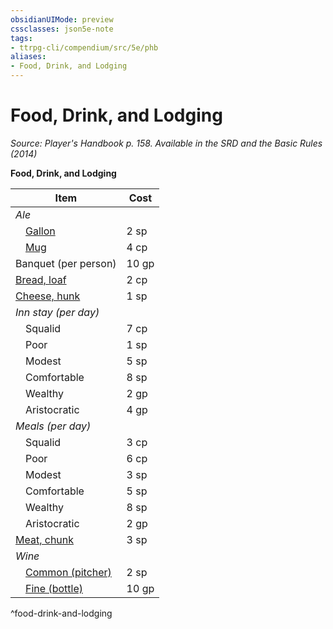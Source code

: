 ```yaml
---
obsidianUIMode: preview
cssclasses: json5e-note
tags:
- ttrpg-cli/compendium/src/5e/phb
aliases:
- Food, Drink, and Lodging
---
```

# Food, Drink, and Lodging
*Source: Player's Handbook p. 158. Available in the <span title='Systems Reference Document (5.1)'>SRD</span> and the Basic Rules (2014)* 

**Food, Drink, and Lodging**

| Item | Cost |
|------|------|
| *Ale* |  |
| &emsp;[Gallon](/3-Mechanics/CLI/Compendium/items/ale-gallon.md) | 2 sp |
| &emsp;[Mug](/3-Mechanics/CLI/Compendium/items/ale-mug.md) | 4 cp |
| Banquet (per person) | 10 gp |
| [Bread, loaf](/3-Mechanics/CLI/Compendium/items/loaf-of-bread.md) | 2 cp |
| [Cheese, hunk](/3-Mechanics/CLI/Compendium/items/hunk-of-cheese.md) | 1 sp |
| *Inn stay (per day)* |  |
| &emsp;Squalid | 7 cp |
| &emsp;Poor | 1 sp |
| &emsp;Modest | 5 sp |
| &emsp;Comfortable | 8 sp |
| &emsp;Wealthy | 2 gp |
| &emsp;Aristocratic | 4 gp |
| *Meals (per day)* |  |
| &emsp;Squalid | 3 cp |
| &emsp;Poor | 6 cp |
| &emsp;Modest | 3 sp |
| &emsp;Comfortable | 5 sp |
| &emsp;Wealthy | 8 sp |
| &emsp;Aristocratic | 2 gp |
| [Meat, chunk](/3-Mechanics/CLI/Compendium/items/chunk-of-meat.md) | 3 sp |
| *Wine* |  |
| &emsp;[Common (pitcher)](/3-Mechanics/CLI/Compendium/items/common-wine-pitcher.md) | 2 sp |
| &emsp;[Fine (bottle)](/3-Mechanics/CLI/Compendium/items/fine-wine-bottle.md) | 10 gp |
^food-drink-and-lodging
